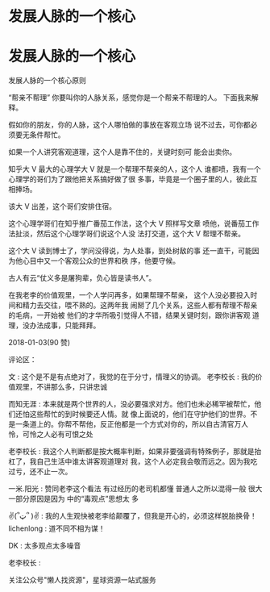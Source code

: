 # 发展人脉的一个核心

# 发展人脉的一个核心

发展人脉的一个核心原则

“帮亲不帮理” 你要叫你的人脉关系，感觉你是一个帮亲不帮理的人。 下面我来解释。

假如你的朋友，你的人脉，这个人哪怕做的事放在客观立场 说不过去，可你都必须要无条件帮忙。

如果一个人讲究客观道理，这个人是靠不住的，关键时刻可 能会出卖你。

知乎大 V 最大的心理学大 V 就是一个帮理不帮亲的人，这个人 谁都喷，我有一个心理学的哥们为了跟他把关系搞好做了很 多事，毕竟是一个圈子里的人，彼此互相捧场。

该大 V 出差，这个哥们安排住宿。

这个心理学哥们在知乎推广番茄工作法，这个大 V 照样写文章 喷他，说番茄工作法扯淡，然后这个心理学哥们说这个人没 法打交道，这个大 V 帮理不帮亲。

这个大 V 读到博士了，学问没得说，为人处事，到处树敌的事 还一直干，可能因为他心目中又一个客观公众的世界和秩 序，他要守候。

古人有云“仗义多是屠狗辈，负心皆是读书人”。

在我老李的价值观里，一个人学问再多，如果帮理不帮亲， 这个人没必要投入时间和精力去交往，喂不熟的。这两年我 闹掰了几个关系，这些人都有帮理不帮亲的毛病，一开始被 他们的才华所吸引觉得人不错，结果关键时刻，跟你讲客观 道理，没办法成事，只能拜拜。

2018-01-03(90 赞)

评论区：

文 : 这个是不是有点绝对了，我觉的在于分寸，情理义的协调。 老李校长 : 我的价值观里，不讲那么多，只讲忠诚

而知无涯 : 本来就是两个世界的人，没必要强求对方。他们也未必稀罕被帮忙，他们还怕这些帮忙的到时候要还人情。就 像上面说的，他们在守护他们的世界。不是一条道上的。你帮不帮他，反正他都是一个方式对你的，所以自古清官万人 怜，可怜之人必有可恨之处

老李校长 : 我这个人判断都是按大概率判断，如果非要强调有特殊例子，那就是抬杠了，我自己生活中谁太讲客观道理对 我，这个人必定我会敬而远之。因为我吃过亏，还不止一次。

一米.阳光 : 赞同老李这个看法 有过经历的老司机都懂 普通人之所以混得一般 很大一部分原因是因为 中的“毒观点”思想太 多

✌(՞ټ՞ )✌ : 我的人生观快被老李给颠覆了，但我是开心的，必须这样脱胎换骨！ lichenlong : 道不同不相为谋！

DK : 太多观点太多噪音

老李校长 :

关注公众号"懒人找资源"，星球资源一站式服务